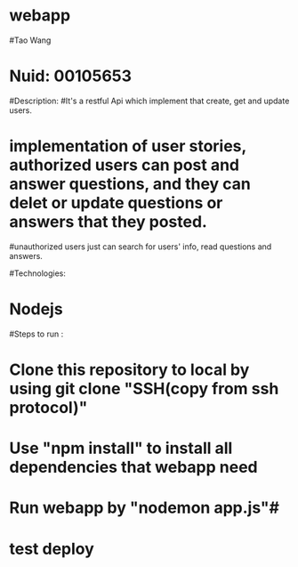 # webapp

#Tao Wang
# Nuid: 00105653

#Description:
#It's a restful Api which implement that create, get and update users.
# implementation of user stories, authorized users can post and answer questions, and they can delet or update questions or answers that they posted.
#unauthorized users just can search for users' info, read questions and answers.

#Technologies:
#      Nodejs

#Steps to run :
# Clone this repository to local by using git clone "SSH(copy from ssh protocol)"
# Use "npm install" to install all dependencies that webapp need
# Run webapp by "nodemon app.js"#
# test deploy
